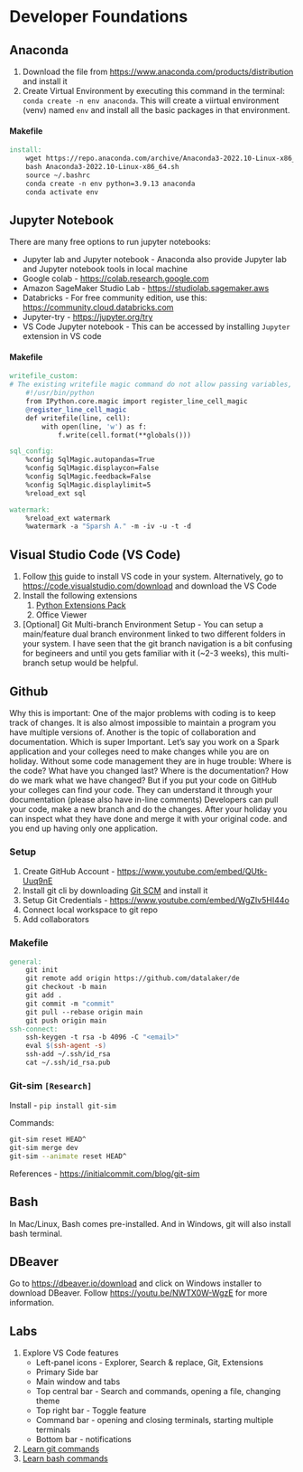 # Developer Foundations

## Anaconda

1. Download the file from https://www.anaconda.com/products/distribution and install it
2. Create Virtual Environment by executing this command in the terminal: `conda create -n env anaconda`. This will create a viirtual environment (venv) named `env` and install all the basic packages in that environment.

#### Makefile

```makefile
install:
	wget https://repo.anaconda.com/archive/Anaconda3-2022.10-Linux-x86_64.sh
	bash Anaconda3-2022.10-Linux-x86_64.sh
	source ~/.bashrc
	conda create -n env python=3.9.13 anaconda
	conda activate env
```

## Jupyter Notebook

There are many free options to run jupyter notebooks:

- Jupyter lab and Jupyter notebook - Anaconda also provide Jupyter lab and Jupyter notebook tools in local machine
- Google colab - https://colab.research.google.com
- Amazon SageMaker Studio Lab - https://studiolab.sagemaker.aws
- Databricks - For free community edition, use this: https://community.cloud.databricks.com
- Jupyter-try - https://jupyter.org/try
- VS Code Jupyter notebook - This can be accessed by installing `Jupyter` extension in VS code

#### Makefile

```makefile
writefile_custom:
# The existing writefile magic command do not allow passing variables, so this custom magic will help in passing the variables also while writing something from IPython notebooks into a file.
	#!/usr/bin/python
	from IPython.core.magic import register_line_cell_magic
	@register_line_cell_magic
	def writefile(line, cell):
		with open(line, 'w') as f:
			f.write(cell.format(**globals()))

sql_config:
	%config SqlMagic.autopandas=True
	%config SqlMagic.displaycon=False
	%config SqlMagic.feedback=False
	%config SqlMagic.displaylimit=5
	%reload_ext sql

watermark:
	%reload_ext watermark
	%watermark -a "Sparsh A." -m -iv -u -t -d
```

## Visual Studio Code (VS Code)

1. Follow [this](https://code.visualstudio.com/docs/setup/setup-overview) guide to install VS code in your system. Alternatively, go to https://code.visualstudio.com/download and download the VS Code
1. Install the following extensions
   1. [Python Extensions Pack](https://marketplace.visualstudio.com/items?itemName=ms-python.python)
   1. Office Viewer
1. [Optional] Git Multi-branch Environment Setup - You can setup a main/feature dual branch environment linked to two different folders in your system. I have seen that the git branch navigation is a bit confusing for begineers and until you gets familiar with it (~2-3 weeks), this multi-branch setup would be helpful.

## Github

Why this is important: One of the major problems with coding is to keep track of changes. It is also almost impossible to maintain a program you have multiple versions of. Another is the topic of collaboration and documentation. Which is super Important. Let’s say you work on a Spark application and your colleges need to make changes while you are on holiday. Without some code management they are in huge trouble: Where is the code? What have you changed last? Where is the documentation? How do we mark what we have changed? But if you put your code on GitHub your colleges can find your code. They can understand it through your documentation (please also have in-line comments) Developers can pull your code, make a new branch and do the changes. After your holiday you can inspect what they have done and merge it with your original code. and you end up having only one application.

### Setup

1. Create GitHub Account - https://www.youtube.com/embed/QUtk-Uuq9nE
1. Install git cli by downloading [Git SCM](https://git-scm.com/downloads) and install it
1. Setup Git Credentials - https://www.youtube.com/embed/WgZIv5HI44o
1. Connect local workspace to git repo
1. Add collaborators

### Makefile

```makefile
general:
	git init
	git remote add origin https://github.com/datalaker/de
	git checkout -b main
	git add .
	git commit -m "commit"
	git pull --rebase origin main
	git push origin main
ssh-connect:
	ssh-keygen -t rsa -b 4096 -C "<email>"
	eval $(ssh-agent -s)
	ssh-add ~/.ssh/id_rsa
	cat ~/.ssh/id_rsa.pub
```

### Git-sim `[Research]`

Install - `pip install git-sim`

Commands:

```bash
git-sim reset HEAD^
git-sim merge dev
git-sim --animate reset HEAD^
```

References - https://initialcommit.com/blog/git-sim

## Bash

In Mac/Linux, Bash comes pre-installed. And in Windows, git will also install bash terminal.

## DBeaver

Go to https://dbeaver.io/download and click on Windows installer to download DBeaver. Follow https://youtu.be/NWTX0W-WgzE for more information.

## Labs

1. Explore VS Code features
	- Left-panel icons - Explorer, Search & replace, Git, Extensions
	- Primary Side bar
	- Main window and tabs
	- Top central bar - Search and commands, opening a file, changing theme
	- Top right bar - Toggle feature
	- Command bar - opening and closing terminals, starting multiple terminals
	- Bottom bar - notifications
1. [Learn git commands](01-foundations/developer/lab-git-basics/)
1. [Learn bash commands](01-foundations/developer/lab-bash/)
